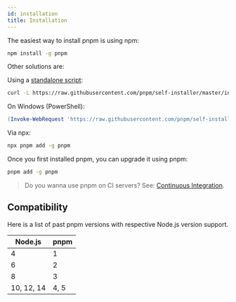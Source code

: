 ```yaml
---
id: installation
title: Installation
---
```


The easiest way to install pnpm is using npm:

```sh
npm install -g pnpm
```

Other solutions are:

Using a [standalone script](https://github.com/pnpm/self-installer#readme):

```sh
curl -L https://raw.githubusercontent.com/pnpm/self-installer/master/install.js | node
```

On Windows (PowerShell):

```powershell
(Invoke-WebRequest 'https://raw.githubusercontent.com/pnpm/self-installer/master/install.js').Content | node
```

Via npx:

```sh
npx pnpm add -g pnpm
```

Once you first installed pnpm, you can upgrade it using pnpm:

```sh
pnpm add -g pnpm
```

> Do you wanna use pnpm on CI servers? See: [Continuous Integration](continuous-integration).

## Compatibility

Here is a list of past pnpm versions with respective Node.js version support.

| Node.js | pnpm |
| -- | -- |
| 4 | 1 |
| 6 | 2 |
| 8 | 3 |
| 10, 12, 14 | 4, 5 |
